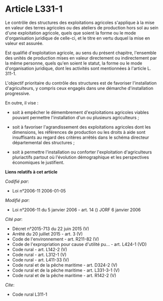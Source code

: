 # Article L331-1

Le contrôle des structures des exploitations agricoles s'applique à la mise en valeur des terres agricoles ou des ateliers de
production hors sol au sein d'une exploitation agricole, quels que soient la forme ou le mode d'organisation juridique de
celle-ci, et le titre en vertu duquel la mise en valeur est assurée.

Est qualifié d'exploitation agricole, au sens du présent chapitre, l'ensemble des unités de production mises en valeur
directement ou indirectement par la même personne, quels qu'en soient le statut, la forme ou le mode d'organisation
juridique, dont les activités sont mentionnées à l'article L. 311-1.

L'objectif prioritaire du contrôle des structures est de favoriser l'installation d'agriculteurs, y compris ceux engagés dans
une démarche d'installation progressive.

En outre, il vise :

- soit à empêcher le démembrement d'exploitations agricoles viables pouvant permettre l'installation d'un ou plusieurs
agriculteurs ;

- soit à favoriser l'agrandissement des exploitations agricoles dont les dimensions, les références de production ou les
droits à aide sont insuffisants au regard des critères arrêtés dans le schéma directeur départemental des structures ;

- soit à permettre l'installation ou conforter l'exploitation d'agriculteurs pluriactifs partout où l'évolution démographique
et les perspectives économiques le justifient.

**Liens relatifs à cet article**

_Codifié par_:

  - Loi n°2006-11 2006-01-05

_Modifié par_:

  - Loi n°2006-11 du 5 janvier 2006 - art. 14 () JORF 6 janvier 2006

_Cité par_:

  - Décret n°2015-713 du 22 juin 2015 (V)
  - Arrêté du 20 juillet 2015 - art. 3 (V)
  - Code de l'environnement - art. R211-82 (V)
  - Code de l'expropriation pour cause d'utilité pu... - art. L424-1 (VD)
  - Code rural - art. L142-2 (V)
  - Code rural - art. L312-1 (V)
  - Code rural - art. L411-33 (V)
  - Code rural et de la pêche maritime - art. D324-2 (V)
  - Code rural et de la pêche maritime - art. L331-3-1 (V)
  - Code rural et de la pêche maritime - art. R142-2 (V)

_Cite_:

  - Code rural L311-1
